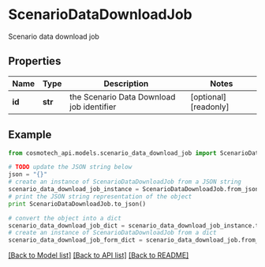 # ScenarioDataDownloadJob

Scenario data download job

## Properties

Name | Type | Description | Notes
------------ | ------------- | ------------- | -------------
**id** | **str** | the Scenario Data Download job identifier | [optional] [readonly] 

## Example

```python
from cosmotech_api.models.scenario_data_download_job import ScenarioDataDownloadJob

# TODO update the JSON string below
json = "{}"
# create an instance of ScenarioDataDownloadJob from a JSON string
scenario_data_download_job_instance = ScenarioDataDownloadJob.from_json(json)
# print the JSON string representation of the object
print ScenarioDataDownloadJob.to_json()

# convert the object into a dict
scenario_data_download_job_dict = scenario_data_download_job_instance.to_dict()
# create an instance of ScenarioDataDownloadJob from a dict
scenario_data_download_job_form_dict = scenario_data_download_job.from_dict(scenario_data_download_job_dict)
```
[[Back to Model list]](../README.md#documentation-for-models) [[Back to API list]](../README.md#documentation-for-api-endpoints) [[Back to README]](../README.md)


